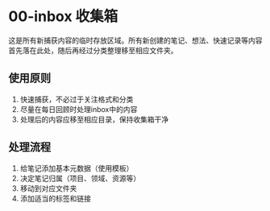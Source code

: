 # 00-inbox 收集箱

这是所有新捕获内容的临时存放区域。所有新创建的笔记、想法、快速记录等内容首先落在此处，随后再经过分类整理移至相应文件夹。

## 使用原则

1. 快速捕获，不必过于关注格式和分类
2. 尽量在每日回顾时处理inbox中的内容
3. 处理后的内容应移至相应目录，保持收集箱干净

## 处理流程

1. 给笔记添加基本元数据（使用模板）
2. 决定笔记归属（项目、领域、资源等）
3. 移动到对应文件夹
4. 添加适当的标签和链接 